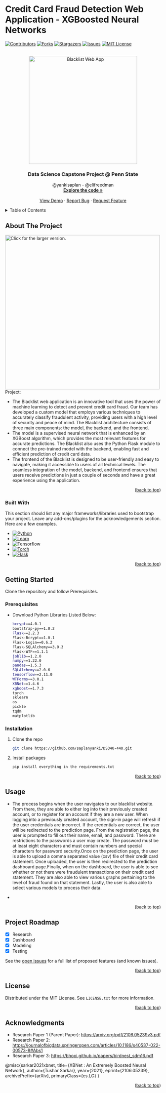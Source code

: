 # Credit Card Fraud Detection Web Application - XGBoosted Neural Networks
 
[![Contributors][contributors-shield]][contributors-url]
[![Forks][forks-shield]][forks-url]
[![Stargazers][stars-shield]][stars-url]
[![Issues][issues-shield]][issues-url]
[![MIT License][license-shield]][license-url]


<!-- PROJECT LOGO -->
<br />
<div align="center">
  <img src="https://github.com/saplanyanki/DS340-440/blob/main/app/static/assets/BLACKLIST.gif" width="350" title="Blacklist Web App">
  </a>

  <h3 align="center">Data Science Capstone Project @ Penn State</h3>

  <p align="center">
    @yankisaplan - @elifreedman
    <br />
    <a href="https://github.com/saplanyanki/DS340-440/tree/main/sources"><strong>Explore the code »</strong></a>
    <br />
    <br />
    <a href="">View Demo</a>
    ·
    <a href="https://github.com/saplanyanki/DS340-440/issues">Report Bug</a>
    ·
    <a href="https://github.com/saplanyanki/DS340-440/issues">Request Feature</a>
  </p>
</div>



<!-- TABLE OF CONTENTS -->
<details>
  <summary>Table of Contents</summary>
  <ol>
    <li>
      <a href="#about-the-project">About The Project</a>
      <ul>
        <li><a href="#built-with">Built With</a></li>
      </ul>
    </li>
    <li>
      <a href="#getting-started">Getting Started</a>
      <ul>
        <li><a href="#prerequisites">Prerequisites</a></li>
        <li><a href="#installation">Installation</a></li>
      </ul>
    </li>
    <li><a href="#usage">Usage</a></li>
    <li><a href="#roadmap">Roadmap</a></li>
    <li><a href="#license">License</a></li>
    <li><a href="#acknowledgments">Acknowledgments</a></li>
  </ol>
</details>



<!-- ABOUT THE PROJECT -->
## About The Project
<a href="https://drive.google.com/file/d/1KHQe--K_r6tSNYQp4saJtUHKjmFyD-pJ/view?usp=share_link"><img src="https://drive.google.com/file/d/1KHQe--K_r6tSNYQp4saJtUHKjmFyD-pJ/view?usp=share_link" style="width: 500px; max-width: 100%; height: auto" title="Click for the larger version." /></a>
Project:
* The Blacklist web application is an innovative tool that uses the power of machine learning to detect and prevent credit card fraud. Our team has developed a custom model that employs various techniques to accurately classify fraudulent activity, providing users with a high level of security and peace of mind. The Blacklist architecture consists of three main components: the model, the backend, and the frontend. 
* The model is a supervised neural network that is enhanced by an XGBoost algorithm, which provides the most relevant features for accurate predictions. The Blacklist also uses the Python Flask module to connect the pre-trained model with the backend, enabling fast and efficient prediction of credit card data. 
* The frontend of the Blacklist is designed to be user-friendly and easy to navigate, making it accessible to users of all technical levels. The seamless integration of the model, backend, and frontend ensures that users receive predictions in just a couple of seconds and have a great experience using the application.

<p align="right">(<a href="#readme-top">back to top</a>)</p>



### Built With

This section should list any major frameworks/libraries used to bootstrap your project. Leave any add-ons/plugins for the acknowledgements section. Here are a few examples.

* [![Python][Python]][Python-url]
* [![Learn][Learn]][Learn-url]
* [![Tensorflow][Tensorflow]][Tensorflow-url]
* [![Torch][Torch]][Torch-url]
* [![Flask][Flask]][Flask-url]

<p align="right">(<a href="#readme-top">back to top</a>)</p>



<!-- GETTING STARTED -->
## Getting Started

Clone the repository and follow Prerequisites.

### Prerequisites

* Download Python Libraries Listed Below:
  ```sh
  bcrypt==4.0.1
  bootstrap-py==1.0.2
  Flask==2.2.3
  Flask-Bcrypt==1.0.1
  Flask-Login==0.6.2
  Flask-SQLAlchemy==3.0.3
  Flask-WTF==1.1.1
  joblib==1.2.0
  numpy==1.22.0
  pandas==1.5.3
  SQLAlchemy==2.0.6
  tensorflow==2.11.0
  WTForms==3.0.1
  XBNet==1.4.6
  xgboost==1.7.3
  torch
  sklearn
  os
  pickle
  tqdm
  matplotlib
  ```

### Installation

1. Clone the repo
   ```sh
   git clone https://github.com/saplanyanki/DS340-440.git
   ```
2. Install packages
   ```sh
   pip install everything in the requirements.txt
   ```

<p align="right">(<a href="#readme-top">back to top</a>)</p>



<!-- USAGE EXAMPLES -->
## Usage

* The process begins when the user navigates to our blacklist website. From there, they are able to either log into their previously created account, or to register for an account if they are a new user. When logging into a previously created account, the sign-in page will refresh if the user credentials are incorrect. If the credentials are correct, the user will be redirected to the prediction page. From the registration page, the user is prompted to fill out their name, email, and password. There are restrictions to the passwords a user may create. The password must be at least eight characters and must contain numbers and special characters for password security.Once on the prediction page, the user is able to upload a comma separated value (csv) file of their credit card statement. Once uploaded, the user is then redirected to the prediction dashboard page.Finally, when on the dashboard, the user is able to see whether or not there were fraudulent transactions on their credit card statement. They are also able to view various graphs pertaining to the level of fraud found on that statement. Lastly, the user is also able to select various models to process their data.

*

<p align="right">(<a href="#readme-top">back to top</a>)</p>



<!-- ROADMAP -->
## Project Roadmap

- [x] Research
- [x] Dashboard
- [x] Modeling
- [x] Testing

See the [open issues](https://github.com/saplanyanki/DS340-440/issues) for a full list of proposed features (and known issues).

<p align="right">(<a href="#readme-top">back to top</a>)</p>



<!-- LICENSE -->
## License

Distributed under the MIT License. See `LICENSE.txt` for more information.

<p align="right">(<a href="#readme-top">back to top</a>)</p>



<!-- ACKNOWLEDGMENTS -->
## Acknowledgments

* Research Paper 1 (Parent Paper): https://arxiv.org/pdf/2106.05239v3.pdf
* Research Paper 2: https://journalofbigdata.springeropen.com/articles/10.1186/s40537-022-00573-8#Abs1
* Research Paper 3: https://bhooi.github.io/papers/birdnest_sdm16.pdf

@misc{sarkar2021xbnet,
      title={XBNet : An Extremely Boosted Neural Network}, 
      author={Tushar Sarkar},
      year={2021},
      eprint={2106.05239},
      archivePrefix={arXiv},
      primaryClass={cs.LG}
}

<p align="right">(<a href="#readme-top">back to top</a>)</p>



<!-- MARKDOWN LINKS & IMAGES -->
<!-- https://www.markdownguide.org/basic-syntax/#reference-style-links -->
[contributors-shield]: https://img.shields.io/github/contributors/saplanyanki/DS340-440?style=for-the-badge
[contributors-url]: https://github.com/saplanyanki/DS340-440/graphs/contributors
[forks-shield]: https://img.shields.io/github/forks/saplanyanki/DS340-440?style=for-the-badge
[forks-url]: https://github.com/saplanyanki/DS340-440/network/members
[stars-shield]: https://img.shields.io/github/stars/saplanyanki/DS340-440?style=for-the-badge
[stars-url]: https://github.com/saplanyanki/DS340-440/stargazers
[issues-shield]: https://img.shields.io/github/issues/saplanyanki/DS340-440?style=for-the-badge
[issues-url]: https://github.com/saplanyanki/DS340-440/issues
[license-shield]: https://img.shields.io/github/license/saplanyanki/DS340-440?style=for-the-badge
[license-url]: https://github.com/saplanyanki/DS340-440/master/LICENSE.txt
[product-screenshot]: images/screenshot.png
[Python]: https://img.shields.io/badge/Python-14354C?style=for-the-badge&logo=python&logoColor=white
[Python-url]: https://www.python.org/
[Tensorflow]: https://img.shields.io/badge/TensorFlow-FF6F00?style=for-the-badge&logo=tensorflow&logoColor=white
[Tensorflow-url]: https://www.tensorflow.org/
[Torch]: https://img.shields.io/badge/PyTorch-%23EE4C2C.svg?style=for-the-badge&logo=PyTorch&logoColor=white
[Torch-url]: https://pytorch.org/
[Flask]: https://img.shields.io/badge/Flask-000000?style=for-the-badge&logo=flask&logoColor=white
[Flask-url]: https://flask.palletsprojects.com/en/2.2.x/
[Learn]: https://img.shields.io/badge/scikit--learn-%23F7931E.svg?style=for-the-badge&logo=scikit-learn&logoColor=white
[Learn-url]: https://scikit-learn.org/stable/






